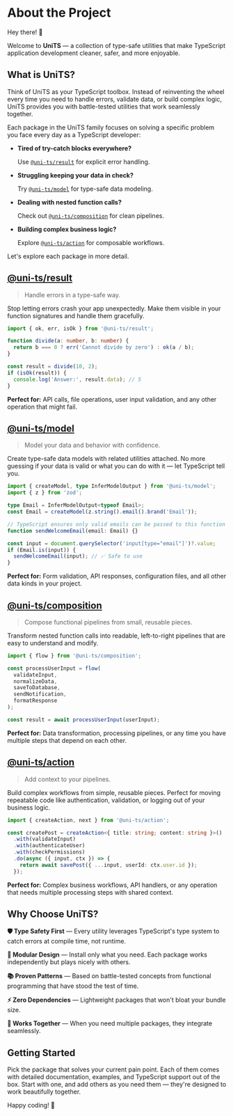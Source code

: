 # About the Project

Hey there! 👋

Welcome to **UniTS** — a collection of type-safe utilities that make TypeScript application development cleaner, safer, and more enjoyable.

## What is UniTS?

Think of UniTS as your TypeScript toolbox. Instead of reinventing the wheel every time you need to handle errors, validate data, or build complex logic, UniTS provides you with battle-tested utilities that work seamlessly together.

Each package in the UniTS family focuses on solving a specific problem you face every day as a TypeScript developer:

- **Tired of try-catch blocks everywhere?**

  Use [`@uni-ts/result`](/docs/result/) for explicit error handling.

- **Struggling keeping your data in check?**

  Try [`@uni-ts/model`](/docs/model/) for type-safe data modeling.

- **Dealing with nested function calls?**

  Check out [`@uni-ts/composition`](/docs/composition/) for clean pipelines.

- **Building complex business logic?**

  Explore [`@uni-ts/action`](/docs/action/) for composable workflows.

Let's explore each package in more detail.

## [@uni-ts/result](/docs/result/)

> Handle errors in a type-safe way.

Stop letting errors crash your app unexpectedly. Make them visible in your function signatures and handle them gracefully.

```typescript
import { ok, err, isOk } from '@uni-ts/result';

function divide(a: number, b: number) {
  return b === 0 ? err('Cannot divide by zero') : ok(a / b);
}

const result = divide(10, 2);
if (isOk(result)) {
  console.log('Answer:', result.data); // 5
}
```

**Perfect for:** API calls, file operations, user input validation, and any other operation that might fail.

## [@uni-ts/model](/docs/model/)

> Model your data and behavior with confidence.

Create type-safe data models with related utilities attached. No more guessing if your data is valid or what you can do with it — let TypeScript tell you.

```typescript
import { createModel, type InferModelOutput } from '@uni-ts/model';
import { z } from 'zod';

type Email = InferModelOutput<typeof Email>;
const Email = createModel(z.string().email().brand('Email'));

// TypeScript ensures only valid emails can be passed to this function
function sendWelcomeEmail(email: Email) {}

const input = document.querySelector('input[type="email"]')?.value;
if (Email.is(input)) {
  sendWelcomeEmail(input); // ✅ Safe to use
}
```

**Perfect for:** Form validation, API responses, configuration files, and all other data kinds in your project.

## [@uni-ts/composition](/docs/composition/)

> Compose functional pipelines from small, reusable pieces.

Transform nested function calls into readable, left-to-right pipelines that are easy to understand and modify.

```typescript
import { flow } from '@uni-ts/composition';

const processUserInput = flow(
  validateInput,
  normalizeData,
  saveToDatabase,
  sendNotification,
  formatResponse
);

const result = await processUserInput(userInput);
```

**Perfect for:** Data transformation, processing pipelines, or any time you have multiple steps that depend on each other.

## [@uni-ts/action](/docs/action/)

> Add context to your pipelines.

Build complex workflows from simple, reusable pieces. Perfect for moving repeatable code like authentication, validation, or logging out of your business logic.

```typescript
import { createAction, next } from '@uni-ts/action';

const createPost = createAction<{ title: string; content: string }>()
  .with(validateInput)
  .with(authenticateUser)
  .with(checkPermissions)
  .do(async ({ input, ctx }) => {
    return await savePost({ ...input, userId: ctx.user.id });
  });
```

**Perfect for:** Complex business workflows, API handlers, or any operation that needs multiple processing steps with shared context.

## Why Choose UniTS?

**🛡️ Type Safety First** — Every utility leverages TypeScript's type system to catch errors at compile time, not runtime.

**🧩 Modular Design** — Install only what you need. Each package works independently but plays nicely with others.

**📚 Proven Patterns** — Based on battle-tested concepts from functional programming that have stood the test of time.

**⚡ Zero Dependencies** — Lightweight packages that won't bloat your bundle size.

**🔄 Works Together** — When you need multiple packages, they integrate seamlessly.

## Getting Started

Pick the package that solves your current pain point. Each of them comes with detailed documentation, examples, and TypeScript support out of the box. Start with one, and add others as you need them — they're designed to work beautifully together.

Happy coding! 🚀
